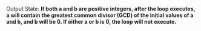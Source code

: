 Output State: **If both a and b are positive integers, after the loop executes, a will contain the greatest common divisor (GCD) of the initial values of a and b, and b will be 0. If either a or b is 0, the loop will not execute.**